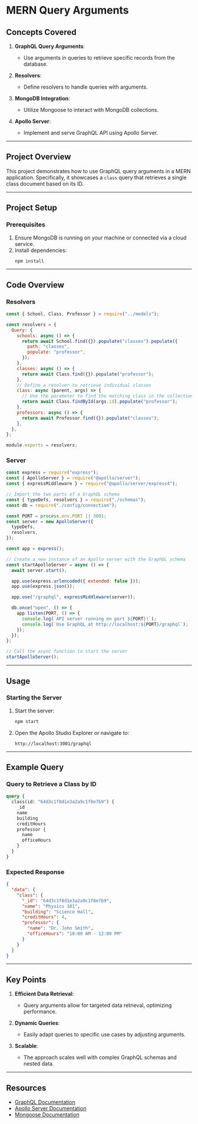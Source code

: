 # MERN Query Arguments

## Concepts Covered

1. **GraphQL Query Arguments**:

   - Use arguments in queries to retrieve specific records from the database.

2. **Resolvers**:

   - Define resolvers to handle queries with arguments.

3. **MongoDB Integration**:

   - Utilize Mongoose to interact with MongoDB collections.

4. **Apollo Server**:
   - Implement and serve GraphQL API using Apollo Server.

---

## Project Overview

This project demonstrates how to use GraphQL query arguments in a MERN application. Specifically, it showcases a `class` query that retrieves a single class document based on its ID.

---

## Project Setup

### Prerequisites

1. Ensure MongoDB is running on your machine or connected via a cloud service.
2. Install dependencies:
   ```bash
   npm install
   ```

---

## Code Overview

### Resolvers

```javascript
const { School, Class, Professor } = require("../models");

const resolvers = {
  Query: {
    schools: async () => {
      return await School.find({}).populate("classes").populate({
        path: "classes",
        populate: "professor",
      });
    },
    classes: async () => {
      return await Class.find({}).populate("professor");
    },
    // Define a resolver to retrieve individual classes
    class: async (parent, args) => {
      // Use the parameter to find the matching class in the collection
      return await Class.findById(args.id).populate("professor");
    },
    professors: async () => {
      return await Professor.find({}).populate("classes");
    },
  },
};

module.exports = resolvers;
```

### Server

```javascript
const express = require("express");
const { ApolloServer } = require("@apollo/server");
const { expressMiddleware } = require("@apollo/server/express4");

// Import the two parts of a GraphQL schema
const { typeDefs, resolvers } = require("./schemas");
const db = require("./config/connection");

const PORT = process.env.PORT || 3001;
const server = new ApolloServer({
  typeDefs,
  resolvers,
});

const app = express();

// Create a new instance of an Apollo server with the GraphQL schema
const startApolloServer = async () => {
  await server.start();

  app.use(express.urlencoded({ extended: false }));
  app.use(express.json());

  app.use("/graphql", expressMiddleware(server));

  db.once("open", () => {
    app.listen(PORT, () => {
      console.log(`API server running on port ${PORT}!`);
      console.log(`Use GraphQL at http://localhost:${PORT}/graphql`);
    });
  });
};

// Call the async function to start the server
startApolloServer();
```

---

## Usage

### Starting the Server

1. Start the server:

   ```bash
   npm start
   ```

2. Open the Apollo Studio Explorer or navigate to:
   ```
   http://localhost:3001/graphql
   ```

---

## Example Query

### Query to Retrieve a Class by ID

```graphql
query {
  class(id: "64d3c1f8d1e3a2a9c1f8e7b9") {
    _id
    name
    building
    creditHours
    professor {
      name
      officeHours
    }
  }
}
```

### Expected Response

```json
{
  "data": {
    "class": {
      "_id": "64d3c1f8d1e3a2a9c1f8e7b9",
      "name": "Physics 101",
      "building": "Science Hall",
      "creditHours": 4,
      "professor": {
        "name": "Dr. John Smith",
        "officeHours": "10:00 AM - 12:00 PM"
      }
    }
  }
}
```

---

## Key Points

1. **Efficient Data Retrieval**:

   - Query arguments allow for targeted data retrieval, optimizing performance.

2. **Dynamic Queries**:

   - Easily adapt queries to specific use cases by adjusting arguments.

3. **Scalable**:
   - The approach scales well with complex GraphQL schemas and nested data.

---

## Resources

- [GraphQL Documentation](https://graphql.org/)
- [Apollo Server Documentation](https://www.apollographql.com/docs/apollo-server/)
- [Mongoose Documentation](https://mongoosejs.com/)

